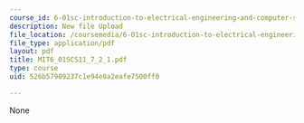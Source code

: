 ```yaml
---
course_id: 6-01sc-introduction-to-electrical-engineering-and-computer-science-i-spring-2011
description: New file Upload
file_location: /coursemedia/6-01sc-introduction-to-electrical-engineering-and-computer-science-i-spring-2011/526b57909237c1e94e8a2eafe7500ff0_MIT6_01SCS11_7_2_1.pdf
file_type: application/pdf
layout: pdf
title: MIT6_01SCS11_7_2_1.pdf
type: course
uid: 526b57909237c1e94e8a2eafe7500ff0

---
```

None